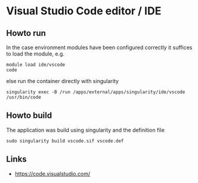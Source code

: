 # Visual Studio Code editor / IDE 

## Howto run 

In the case environment modules have been configured correctly it
suffices to load the module, e.g. 

```
module load ide/vscode
code
```

else run the container directly with singularity 

```
singularity exec -B /run /apps/external/apps/singularity/ide/vscode /usr/bin/code
```

## Howto build

The application was build using singularity and the definition file

```
sudo singularity build vscode.sif vscode.def
```

## Links 

  *  https://code.visualstudio.com/

```
